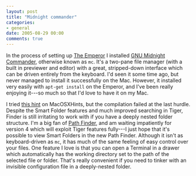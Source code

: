 ```yaml
---
layout: post
title: "Midnight commander"
categories:
- general
date: 2005-08-29 00:00
comments: true
---
```


<p>In the process of setting up <a href="http://www.rousette.org.uk/blog/archives/2005/08/23/the-emperor/">The Emperor</a> I installed <a href="http://www.ibiblio.org/mc/">GNU Midnight Commander</a>, otherwise known as <code>mc</code>. It's a two-pane file manager (with a built in previewer and editor) with a great, stripped-down interface which can be driven entirely from the keyboard. I'd seen it some time ago, but never managed to install it successfully on the Mac. However, it installed very easily with <code>apt-get install</code> on the Emperor, and I've been really enjoying it---so much so that I'd love to have it on my Mac.</p>

<p>I tried <a href="http://www.macosxhints.com/article.php?story=20040112172024838&amp;query=midnight+commander">this hint</a> on MacOSXHints, but the compilation failed at the last hurdle. Despite the Smart Folder features and much improved searching in Tiger, Finder is still irritating to work with if you have a deeply nested folder structure. I'm a big fan of <a href="http://www.cocoatech.com/news/archives/2005/04/28/index.php">Path Finder</a>, and am waiting impatiently for version 4 which will exploit Tiger features fully---I just hope that it's possible to view Smart Folders in the new Path Finder. Although it isn't as keyboard-driven as <code>mc</code>, it has much of the same feeling of easy control over your files. One feature I love is that you can open a Terminal in a drawer which automatically has the working directory set to the path of the selected file or folder. That's really convenient if you need to tinker with an invisible configuration file in a deeply-nested folder.</p>



